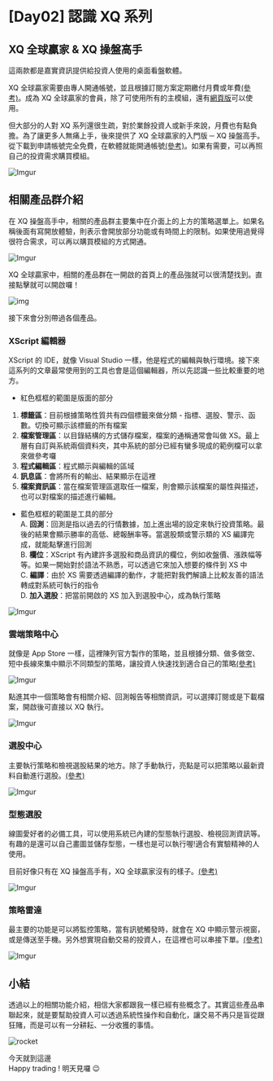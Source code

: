 # [Day02] 認識 XQ 系列

## XQ 全球贏家 & XQ 操盤高手

這兩款都是嘉實資訊提供給投資人使用的桌面看盤軟體。

XQ 全球贏家需要由專人開通帳號，並且根據訂閱方案定期繳付月費或年費[(參考)](https://www.xq.com.tw/XQ.aspx)。成為 XQ 全球贏家的會員，除了可使用所有的主模組，還有[網頁版](https://www.xq.com.tw/wq/login.aspx)可以使用。

但大部分的人對 XQ 系列還很生疏，對於業餘投資人或新手來說，月費也有點負擔。為了讓更多人無痛上手，後來提供了 XQ 全球贏家的入門版 ─ XQ 操盤高手。從下載到申請帳號完全免費，在軟體就能開通帳號[(參考)](https://www.xq.com.tw/tutorial/%E5%9F%BA%E7%A4%8E%E6%95%99%E5%AD%B8/%E6%96%B0%E6%89%8B%E5%85%A5%E9%96%80/)。如果有需要，可以再照自己的投資需求購買模組。

![Imgur](https://i.imgur.com/Gm83lrH.png)

## 相關產品群介紹

在 XQ 操盤高手中，相關的產品群主要集中在介面上的上方的策略選單上。如果名稱後面有寫開放體驗，則表示會開放部分功能或有時間上的限制。如果使用過覺得很符合需求，可以再以購買模組的方式開通。

![Imgur](https://i.imgur.com/rFq35xY.png)

XQ 全球贏家中，相關的產品群在一開啟的首頁上的產品強就可以很清楚找到。直接點擊就可以開啟囉！

![img](https://i.imgur.com/2ya2kMN.png)

接下來會分別帶過各個產品。

### XScript 編輯器

XScript 的 IDE，就像 Visual Studio 一樣，他是程式的編輯與執行環境。接下來這系列的文章最常使用到的工具也會是這個編輯器，所以先認識一些比較重要的地方。

- 紅色框框的範圍是版面的部分

1. **標籤區**：目前根據策略性質共有四個標籤來做分類 - 指標、選股、警示、函數。切換可顯示該標籤的所有檔案
2. **檔案管理區**：以目錄結構的方式儲存檔案，檔案的通稱通常會叫做 XS。最上層有自訂與系統兩個資料夾，其中系統的部分已經有蠻多現成的範例檔可以拿來做參考囉
3. **程式編輯區**：程式顯示與編輯的區域
4. **訊息區**：會將所有的輸出、結果顯示在這裡
5. **檔案資訊區**：當在檔案管理區選取任一檔案，則會顯示該檔案的屬性與描述，也可以對檔案的描述進行編輯。

- 藍色框框的範圍是工具的部分  
  A. **回測**：回測是指以過去的行情數據，加上進出場的設定來執行投資策略。最後的結果會顯示勝率的高低、總報酬率等。當選股類或警示類的 XS 編譯完成，就能點擊進行回測  
  B. **欄位**：XScript 有內建許多選股和商品資訊的欄位，例如收盤價、漲跌幅等等。如果一開始對於語法不熟悉，可以透過它來加入想要的條件到 XS 中  
  C. **編譯**：由於 XS 需要透過編譯的動作，才能把對我們解讀上比較友善的語法轉成對系統可執行的指令  
  D. **加入選股**：把當前開啟的 XS 加入到選股中心，成為執行策略

![Imgur](https://i.imgur.com/WlnidGi.png)

### 雲端策略中心

就像是 App Store 一樣，這裡陳列官方製作的策略，並且根據分類、做多做空、短中長線來集中顯示不同類型的策略，讓投資人快速找到適合自己的策略[(參考)](https://www.xq.com.tw/tutorial/%E9%80%B2%E9%9A%8E%E6%95%99%E5%AD%B8/%E9%9B%B2%E7%AB%AF%E7%AD%96%E7%95%A5%E4%B8%AD%E5%BF%83/)

![Imgur](https://i.imgur.com/skZeoaQ.png)

點進其中一個策略會有相關介紹、回測報告等相關資訊，可以選擇訂閱或是下載檔案，開啟後可直接以 XQ 執行。

![Imgur](https://i.imgur.com/vTHdm0f.png)

### 選股中心

主要執行策略和檢視選股結果的地方。除了手動執行，亮點是可以把策略以最新資料自動進行選股。[(參考)](https://www.xq.com.tw/lesson/filter/%E9%81%B8%E8%82%A1%E5%9F%BA%E6%9C%AC%E6%93%8D%E4%BD%9C/)

![Imgur](https://i.imgur.com/wIHllHo.png)

### 型態選股

線圖愛好者的必備工具，可以使用系統已內建的型態執行選股、檢視回測資訊等。有趣的是還可以自己畫圖並儲存型態，一樣也是可以執行喔!適合有實驗精神的人使用。

目前好像只有在 XQ 操盤高手有，XQ 全球贏家沒有的樣子。[(參考)](https://www.xq.com.tw/tutorial/%E5%9F%BA%E7%A4%8E%E6%95%99%E5%AD%B8/%E5%9E%8B%E6%85%8B%E9%81%B8%E8%82%A1%E8%88%87%E5%8D%B3%E6%99%82%E9%81%B8%E8%82%A1/)

![Imgur](https://i.imgur.com/8thc52L.png)

### 策略雷達

最主要的功能是可以將監控策略，當有訊號觸發時，就會在 XQ 中顯示警示視窗，或是傳送至手機。另外想實現自動交易的投資人，在這裡也可以串接下單。[(參考)](http://www.xq.com.tw/lesson/sensor/%e7%ad%96%e7%95%a5%e9%9b%b7%e9%81%94%e5%9f%ba%e6%9c%ac%e6%93%8d%e4%bd%9c/)

![Imgur](https://i.imgur.com/u4yPX0S.png)

## 小結

透過以上的相關功能介紹，相信大家都跟我一樣已經有些概念了。其實這些產品串聯起來，就是要幫助投資人可以透過系統性操作和自動化，讓交易不再只是盲從跟狂賭，而是可以有一分耕耘、一分收獲的事情。

![rocket](https://www.xq.com.tw/images/00_index_rocket_960_440.jpg)

今天就到這邊  
Happy trading ! 明天見囉 😉
